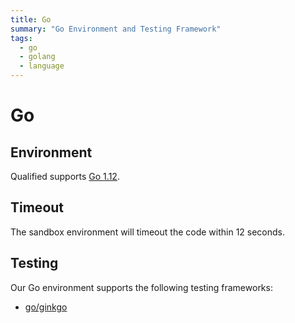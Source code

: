 ```yaml
---
title: Go
summary: "Go Environment and Testing Framework"
tags:
  - go
  - golang
  - language
---
```


# Go

## Environment

Qualified supports [Go 1.12](https://golang.org/doc/go1.12).

## Timeout

The sandbox environment will timeout the code within 12 seconds.

## Testing

Our Go environment supports the following testing frameworks:

- [go/ginkgo](/reference/languages/go/ginkgo)
